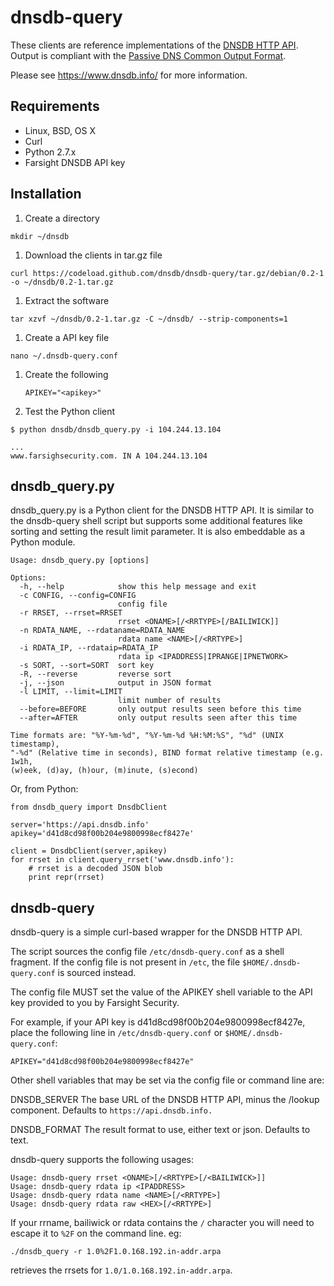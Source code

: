 dnsdb-query
===========

These clients are reference implementations of the [DNSDB HTTP API](https://api.dnsdb.info/).  Output is
compliant with the [Passive DNS Common Output Format](http://tools.ietf.org/html/draft-dulaunoy-kaplan-passive-dns-cof-01).

Please see https://www.dnsdb.info/ for more information.

Requirements
------------
 * Linux, BSD, OS X
 * Curl
 * Python 2.7.x
 * Farsight DNSDB API key

Installation
------------
1. Create a directory

  ```
  mkdir ~/dnsdb
  ```
1. Download the clients in tar.gz file

  ```
  curl https://codeload.github.com/dnsdb/dnsdb-query/tar.gz/debian/0.2-1 -o ~/dnsdb/0.2-1.tar.gz
  ```
1. Extract the software

  ```
  tar xzvf ~/dnsdb/0.2-1.tar.gz -C ~/dnsdb/ --strip-components=1
  ```
1. Create a API key file

  ```
  nano ~/.dnsdb-query.conf
  ```
1. Create the following

   ```
   APIKEY="<apikey>"
   ```
1. Test the Python client

  ```
  $ python dnsdb/dnsdb_query.py -i 104.244.13.104
  ```
  ```
  ...
  www.farsighsecurity.com. IN A 104.244.13.104
  ```

dnsdb_query.py
--------------

dnsdb_query.py is a Python client for the DNSDB HTTP API. It is similar
to the dnsdb-query shell script but supports some additional features
like sorting and setting the result limit parameter. It is also embeddable
as a Python module.

```
Usage: dnsdb_query.py [options]

Options:
  -h, --help            show this help message and exit
  -c CONFIG, --config=CONFIG
                        config file
  -r RRSET, --rrset=RRSET
                        rrset <ONAME>[/<RRTYPE>[/BAILIWICK]]
  -n RDATA_NAME, --rdataname=RDATA_NAME
                        rdata name <NAME>[/<RRTYPE>]
  -i RDATA_IP, --rdataip=RDATA_IP
                        rdata ip <IPADDRESS|IPRANGE|IPNETWORK>
  -s SORT, --sort=SORT  sort key
  -R, --reverse         reverse sort
  -j, --json            output in JSON format
  -l LIMIT, --limit=LIMIT
                        limit number of results
  --before=BEFORE       only output results seen before this time
  --after=AFTER         only output results seen after this time

Time formats are: "%Y-%m-%d", "%Y-%m-%d %H:%M:%S", "%d" (UNIX timestamp),
"-%d" (Relative time in seconds), BIND format relative timestamp (e.g. 1w1h,
(w)eek, (d)ay, (h)our, (m)inute, (s)econd)
```

Or, from Python:

```
from dnsdb_query import DnsdbClient

server='https://api.dnsdb.info'
apikey='d41d8cd98f00b204e9800998ecf8427e'

client = DnsdbClient(server,apikey)
for rrset in client.query_rrset('www.dnsdb.info'):
    # rrset is a decoded JSON blob
    print repr(rrset)
```

dnsdb-query
-----------

dnsdb-query is a simple curl-based wrapper for the DNSDB HTTP API.

The script sources the config file `/etc/dnsdb-query.conf` as a shell fragment.
If the config file is not present in `/etc`, the file `$HOME/.dnsdb-query.conf`
is sourced instead.

The config file MUST set the value of the APIKEY shell variable to the API
key provided to you by Farsight Security.

For example, if your API key is d41d8cd98f00b204e9800998ecf8427e, place the
following line in `/etc/dnsdb-query.conf` or `$HOME/.dnsdb-query.conf`:

```
APIKEY="d41d8cd98f00b204e9800998ecf8427e"
```

Other shell variables that may be set via the config file or command line
are:

DNSDB_SERVER
The base URL of the DNSDB HTTP API, minus the /lookup component. Defaults to
`https://api.dnsdb.info.`

DNSDB_FORMAT
The result format to use, either text or json. Defaults to text.

dnsdb-query supports the following usages:

```
Usage: dnsdb-query rrset <ONAME>[/<RRTYPE>[/<BAILIWICK>]]
Usage: dnsdb-query rdata ip <IPADDRESS>
Usage: dnsdb-query rdata name <NAME>[/<RRTYPE>]
Usage: dnsdb-query rdata raw <HEX>[/<RRTYPE>]
```

If your rrname, bailiwick or rdata contains the `/` character you
will need to escape it to `%2F` on the command line.  eg:

`./dnsdb_query -r 1.0%2F1.0.168.192.in-addr.arpa`
	
retrieves the rrsets for `1.0/1.0.168.192.in-addr.arpa`.
